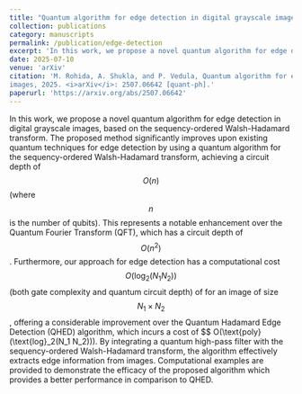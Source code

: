 ```yaml
---
title: "Quantum algorithm for edge detection in digital grayscale images"
collection: publications
category: manuscripts
permalink: /publication/edge-detection
excerpt: 'In this work, we propose a novel quantum algorithm for edge detection in digital grayscale images, based on the sequency-ordered Walsh-Hadamard transform. The proposed method significantly improves upon existing quantum techniques for edge detection by using a quantum algorithm for the sequency-ordered Walsh-Hadamard transform, achieving a circuit depth of $$ O(n) $$ (where $$ n $$  is the number of qubits).'
date: 2025-07-10
venue: 'arXiv'
citation: 'M. Rohida, A. Shukla, and P. Vedula, Quantum algorithm for edge detection in digital grayscale
images, 2025. <i>arXiv</i>: 2507.06642 [quant-ph].'
paperurl: 'https://arxiv.org/abs/2507.06642'
---
```

In this work, we propose a novel quantum algorithm for edge detection in digital grayscale images, based on the sequency-ordered Walsh-Hadamard transform. The proposed method significantly improves upon existing quantum techniques for edge detection by using a quantum algorithm for the sequency-ordered Walsh-Hadamard transform, achieving a circuit depth of $$ O(n) $$ (where $$ n $$ is the number of qubits). This represents a notable enhancement over the Quantum Fourier Transform (QFT), which has a circuit depth of $$ O(n^2) $$. Furthermore, our approach for edge detection has a computational cost $$ O(\text{log}_2(N_1 N_2)) $$ (both gate complexity and quantum circuit depth) of  for an image of size $$ N_1\times N_2 $$, offering a considerable improvement over the Quantum Hadamard Edge Detection (QHED) algorithm, which incurs a cost of $$ O(\text{poly}(\text{log}_2(N_1 N_2))). By integrating a quantum high-pass filter with the sequency-ordered Walsh-Hadamard transform, the algorithm effectively extracts edge information from images. Computational examples are provided to demonstrate the efficacy of the proposed algorithm which provides a better performance in comparison to QHED.

